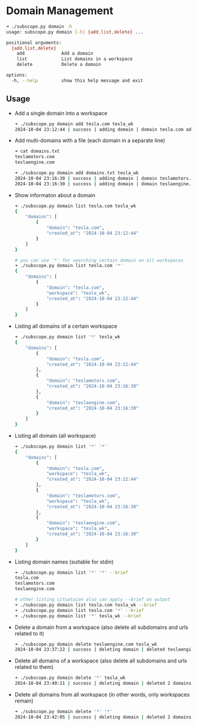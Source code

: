 # Domain Management

```bash
➜ ./subscope.py domain -h
usage: subscope.py domain [-h] {add,list,delete} ...

positional arguments:
  {add,list,delete}
    add              Add a domain
    list             List domains in a workspace
    delete           Delete a domain

options:
  -h, --help         show this help message and exit
```

## Usage
* Add a single domain into a workspace

    ```bash
    ➜ ./subscope.py domain add tesla.com tesla_wk
    2024-10-04 23:12:44 | success | adding domain | domain tesla.com added to tesla_wk workspace
    ```

* Add multi-domains with a file (each domain in a separate line)

    ```bash
    ➜ cat domains.txt
    teslamotors.com
    teslaengine.com

    ➜ ./subscope.py domain add domains.txt tesla_wk
    2024-10-04 23:16:30 | success | adding domain | domain teslamotors.com added to tesla_wk workspace
    2024-10-04 23:16:30 | success | adding domain | domain teslaengine.com added to tesla_wk workspace
    ```

* Show informaton about a domain

    ```bash
    ➜ ./subscope.py domain list tesla.com tesla_wk
    {
        "domains": [
            {
                "domain": "tesla.com",
                "created_at": "2024-10-04 23:12:44"
            }
        ]
    }

    # you can use '*' for searching certain domain on all workspaces
    ➜ ./subscope.py domain list tesla.com '*'
    {
        "domains": [
            {
                "domain": "tesla.com",
                "workspace": "tesla_wk",
                "created_at": "2024-10-04 23:12:44"
            }
        ]
    }
    ```

* Listing all domains of a certain workspace

    ```bash
    ➜ ./subscope.py domain list '*' tesla_wk
    {
        "domains": [
            {
                "domain": "tesla.com",
                "created_at": "2024-10-04 23:12:44"
            },
            {
                "domain": "teslamotors.com",
                "created_at": "2024-10-04 23:16:30"
            },
            {
                "domain": "teslaengine.com",
                "created_at": "2024-10-04 23:16:30"
            }
        ]
    }
    ```

* Listing all domain (all workspace)

    ```bash
    ➜ ./subscope.py domain list '*' '*'
    {
        "domains": [
            {
                "domain": "tesla.com",
                "workspace": "tesla_wk",
                "created_at": "2024-10-04 23:12:44"
            },
            {
                "domain": "teslamotors.com",
                "workspace": "tesla_wk",
                "created_at": "2024-10-04 23:16:30"
            },
            {
                "domain": "teslaengine.com",
                "workspace": "tesla_wk",
                "created_at": "2024-10-04 23:16:30"
            }
        ]
    }
    ```

* Listing domain names (suitable for stdin)

    ```bash
    ➜ ./subscope.py domain list '*' '*' --brief
    tesla.com
    teslamotors.com
    teslaengine.com

    # other listing situataion also can apply --brief on output
    ➜ ./subscope.py domain list tesla.com tesla_wk --brief
    ➜ ./subscope.py domain list tesla.com '*' --brief
    ➜ ./subscope.py domain list '*' tesla_wk --brief
    ```

* Delete a domain from a workspace (also delete all subdomains and urls related to it)

    ```bash
    ➜ ./subscope.py domain delete teslaengine.com tesla_wk
    2024-10-04 23:37:22 | success | deleting domain | deleted teslaengine.com from tesla_wk with 0 urls
    ```

* Delete all domains of a workspace (also delete all subdomains and urls related to them)

    ```bash
    ➜ ./subscope.py domain delete '*' tesla_wk
    2024-10-04 23:40:11 | success | deleting domain | deleted 2 domains, 0 subdomains and 0 urls
    ```

* Delete all domains from all workspace (in other words, only workspaces remain)

    ```bash
    ➜ ./subscope.py domain delete '*' '*'
    2024-10-04 23:42:05 | success | deleting domain | deleted 2 domains, 0 subdomains and 0 urls
    ```
